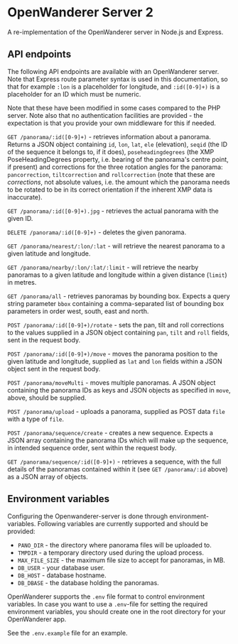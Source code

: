 # OpenWanderer Server 2

A re-implementation of the OpenWanderer server in Node.js and Express.


API endpoints
-------------

The following API endpoints are available with an OpenWanderer server. Note that Express route parameter syntax is used in this documentation, so that for example `:lon` is a placeholder for longitude, and `:id([0-9]+)` is a placeholder for an ID which must be numeric.

Note that these have been modified in some cases compared to the PHP server. Note also that no authentication facilities are provided - the expectation is that you provide your own middleware for this if needed.

`GET /panorama/:id([0-9]+)` - retrieves information about a panorama. Returns a JSON object containing `id`, `lon`, `lat`, `ele` (elevation), `seqid` (the ID of the sequence it belongs to, if it does), `poseheadingdegrees` (the XMP PoseHeadingDegrees property, i.e. bearing of the panorama's centre point, if present) and corrections for the three rotation angles for the panorama: `pancorrection`, `tiltcorrection` and `rollcorrection` (note that these are *corrections*, not absolute values, i.e. the amount which the panorama needs to be rotated to be in its correct orientation if the inherent XMP data is inaccurate).  

`GET /panorama/:id([0-9]+).jpg` - retrieves the actual panorama with the given ID. 

`DELETE /panorama/:id([0-9]+)` - deletes the given panorama. 

`GET /panorama/nearest/:lon/:lat` - will retrieve the nearest panorama to a given latitude and longitude.

`GET /panorama/nearby/:lon/:lat/:limit` - will retrieve the nearby panoramas to a given latitude and longitude within a given distance (`limit`) in metres.

`GET /panorama/all` - retrieves panoramas by bounding box. Expects a query string parameter `bbox` containing a comma-separated list of bounding box parameters in order west, south, east and north.

`POST /panorama/:id([0-9]+)/rotate` - sets the pan, tilt and roll corrections to the values supplied in a JSON object containing `pan`, `tilt` and `roll` fields, sent in the request body. 

`POST /panorama/:id([0-9]+)/move` - moves the panorama position to the given latitude and longitude, supplied as `lat` and `lon` fields within a JSON object sent in the request body. 

`POST /panorama/moveMulti` - moves multiple panoramas. A JSON object containing the panorama IDs as keys and JSON objects as specified in `move`, above, should be supplied.

`POST /panorama/upload` - uploads a panorama, supplied as POST data `file` with a type of `file`.

`POST /panorama/sequence/create` - creates a new sequence. Expects a JSON array containing the panorama IDs which will make up the sequence, in intended sequence order, sent within the request body. 

`GET /panorama/sequence/:id([0-9]+)` - retrieves a sequence, with the full details of the panoramas contained within it (see `GET /panorama/:id` above) as a JSON array of objects.


Environment variables
---------------------

Configuring the Openwanderer-server is done through environment-variables. Following variables are currently supported and should be provided:

- `PANO_DIR` - the directory where panorama files will be uploaded to.
- `TMPDIR` - a temporary directory used during the upload process.
- `MAX_FILE_SIZE` - the maximum file size to accept for panoramas, in MB. 
- `DB_USER` - your database user.
- `DB_HOST` - database hostname.
- `DB_DBASE` - the database holding the panoramas.

OpenWanderer supports the `.env` file format to control environment variables. In case you want to use a `.env`-file for setting the required environment variables, you should create one in the root directory for your OpenWanderer app.

See the `.env.example` file for an example.
